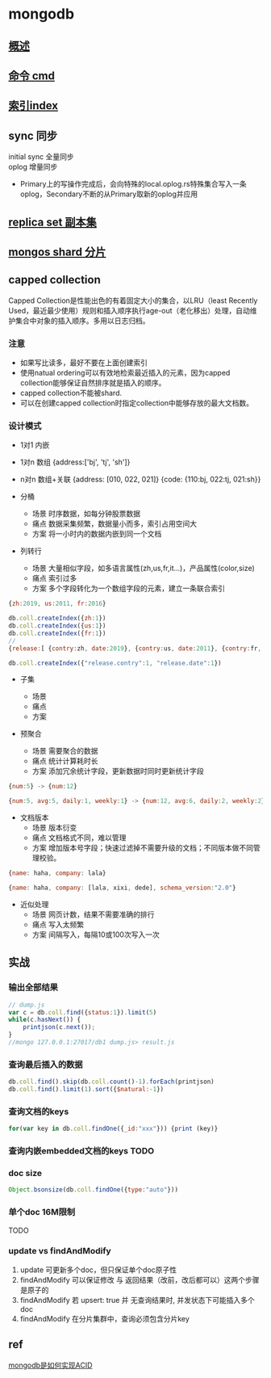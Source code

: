# mongodb  

## [概述](mongodb-overview.md)
  
## [命令 cmd](mongodb-shell.md)

## [索引index](mongodb-index.md)

## sync 同步

initial sync 全量同步  
oplog 增量同步  

- Primary上的写操作完成后，会向特殊的local.oplog.rs特殊集合写入一条oplog，Secondary不断的从Primary取新的oplog并应用  
  
## [replica set 副本集](mongodb-relicset.md)

## [mongos shard 分片](mongodb-mongos.md)

## capped collection

Capped Collection是性能出色的有着固定大小的集合，以LRU（least Recently Used，最近最少使用）规则和插入顺序执行age-out（老化移出）处理，自动维护集合中对象的插入顺序。多用以日志归档。  

### 注意
  
- 如果写比读多，最好不要在上面创建索引
- 使用natual ordering可以有效地检索最近插入的元素，因为capped collection能够保证自然排序就是插入的顺序。  
- capped collection不能被shard.  
- 可以在创建capped collection时指定collection中能够存放的最大文档数。  

### 设计模式

- 1对1 内嵌
- 1对n 数组 {address:['bj', 'tj', 'sh']}
- n对n 数组+关联 {address: [010, 022, 021]} {code: {110:bj, 022:tj, 021:sh}}

- 分桶
  - 场景 时序数据，如每分钟股票数据
  - 痛点 数据采集频繁，数据量小而多，索引占用空间大
  - 方案 将一小时内的数据内嵌到同一个文档

- 列转行
  - 场景 大量相似字段，如多语言属性(zh,us,fr,it...)，产品属性(color,size)
  - 痛点 索引过多
  - 方案 多个字段转化为一个数组字段的元素，建立一条联合索引

```js
{zh:2019, us:2011, fr:2016}

db.coll.createIndex({zh:1})
db.coll.createIndex({us:1})
db.coll.createIndex({fr:1})
//
{release:[ {contry:zh, date:2019}, {contry:us, date:2011}, {contry:fr, date:2016} ]}

db.coll.createIndex({"release.contry":1, "release.date":1})
```

- 子集
  - 场景
  - 痛点
  - 方案

- 预聚合
  - 场景 需要聚合的数据
  - 痛点 统计计算耗时长
  - 方案 添加冗余统计字段，更新数据时同时更新统计字段

```js
{num:5} -> {num:12}

{num:5, avg:5, daily:1, weekly:1} -> {num:12, avg:6, daily:2, weekly:2}
```

- 文档版本
  - 场景 版本衍变
  - 痛点 文档格式不同，难以管理
  - 方案 增加版本号字段；快速过滤掉不需要升级的文档；不同版本做不同管理校验。

```js
{name: haha, company: lala}

{name: haha, company: [lala, xixi, dede], schema_version:"2.0"}
```

- 近似处理
  - 场景 网页计数，结果不需要准确的排行
  - 痛点 写入太频繁
  - 方案 间隔写入，每隔10或100次写入一次
  
## 实战  

### 输出全部结果

```js  
// dump.js  
var c = db.coll.find({status:1}).limit(5)  
while(c.hasNext()) {  
    printjson(c.next());  
}  
//mongo 127.0.0.1:27017/db1 dump.js> result.js  
```  
  
### 查询最后插入的数据

```js  
db.coll.find().skip(db.coll.count()-1).forEach(printjson)  
db.coll.find().limit(1).sort({$natural:-1})  
```  
  
### 查询文档的keys

```js  
for(var key in db.coll.findOne({_id:"xxx"})) {print (key)}  
```  
  
### 查询内嵌embedded文档的keys TODO  
  
### doc size

```js  
Object.bsonsize(db.coll.findOne({type:"auto"}))  
```

### 单个doc 16M限制

TODO

### update vs findAndModify

1. update 可更新多个doc，但只保证单个doc原子性
2. findAndModify 可以保证修改 与 返回结果（改前，改后都可以）这两个步骤是原子的
3. findAndModify 若 upsert: true 并 无查询结果时, 并发状态下可能插入多个doc
4. findAndModify 在分片集群中，查询必须包含分片key

## ref

[mongodb是如何实现ACID](https://blog.csdn.net/czq7511/article/details/77531903)
